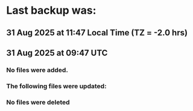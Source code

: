 # Last backup was:
## 31 Aug 2025 at 11:47 Local Time (TZ = -2.0 hrs)  
## 31 Aug 2025 at 09:47 UTC 

### No files were added.

### The following files were updated:

### No files were deleted 

